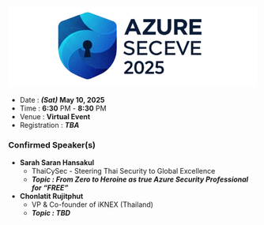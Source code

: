
![Azure Sec Eve 2025 by iKNEX](img/logo_trans_cropped_wide.png "Azure Sec Eve 2025 by iKNEX")

+ Date : ***(Sat)*** **May 10, 2025**
+ Time : **6:30** PM - **8:30** PM
+ Venue : **Virtual Event**
+ Registration : ***TBA***


### Confirmed Speaker(s)
+ **Sarah Saran Hansakul**
	+ ThaiCySec - Steering Thai Security to Global Excellence
	+ ***Topic : From Zero to Heroine as true Azure Security Professional for “FREE”***
+ **Chonlatit Rujitphut**
	+ VP & Co-founder of iKNEX (Thailand)
	+ ***Topic : TBD***
